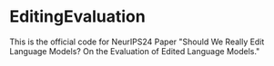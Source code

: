 # EditingEvaluation

This is the official code for NeurIPS24 Paper "Should We Really Edit Language Models? On the Evaluation of Edited Language Models."